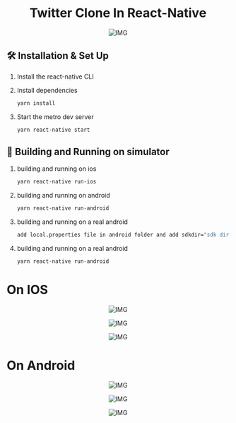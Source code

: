 <h1 align="center">
  Twitter Clone In React-Native
</h1>

<p align="center">
    <img src="https://github.com/codekojo/twitter-Clone/blob/main/twitter/Screen%20Shot%202021-05-22%20at%209.23.07%20PM.png?raw=true" alt="IMG" />
</p>

## 🛠 Installation & Set Up

1. Install the react-native CLI

2. Install dependencies

   ```sh
   yarn install
   ```

3. Start the metro dev server

   ```sh
   yarn react-native start
   ```

## 🚀 Building and Running on simulator

1. building and running on ios

   ```sh
   yarn react-native run-ios
   ```

2. building and running on android

   ```sh
   yarn react-native run-android
   ```

3. building and running on a real android

   ```sh
   add local.properties file in android folder and add sdkdir="sdk directory"
   ```

4. building and running on a real android

   ```sh
   yarn react-native run-android
   ```

<h1>On IOS</h1>
<p align="center">
    <img src="https://github.com/codekojo/twitter-Clone/blob/main/twitter/Screen%20Shot%202021-05-22%20at%209.21.16%20PM.png?raw=true" alt="IMG" />
</p>
<p align="center">
    <img src="https://github.com/codekojo/twitter-Clone/blob/main/twitter/Screen%20Shot%202021-05-22%20at%209.21.24%20PM.png?raw=true" alt="IMG" />
</p>
<p align="center">
    <img src="https://github.com/codekojo/twitter-Clone/blob/main/twitter/Screen%20Shot%202021-05-22%20at%209.21.29%20PM.png?raw=true" alt="IMG" />
</p>

<h1>On Android</h1>
<p align="center">
    <img src="https://github.com/codekojo/twitter-Clone/blob/main/twitter/Screen%20Shot%202021-05-22%20at%209.22.12%20PM.png?raw=true" alt="IMG" />
</p>
<p align="center">
    <img src="https://github.com/codekojo/twitter-Clone/blob/main/twitter/Screen%20Shot%202021-05-22%20at%209.22.28%20PM.png?raw=true" alt="IMG" />
</p>
<p align="center">
    <img src="https://github.com/codekojo/twitter-Clone/blob/main/twitter/Screen%20Shot%202021-05-22%20at%209.22.35%20PM.png?raw=true" alt="IMG" />
</p>
